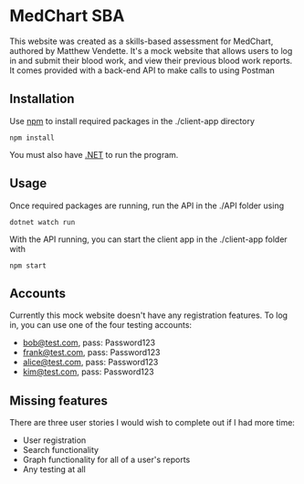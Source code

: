 # MedChart SBA

This website was created as a skills-based assessment for MedChart, authored by Matthew Vendette. It's a mock website that allows users to log in and submit their blood work, and view their previous blood work reports. It comes provided with a back-end API to make calls to using Postman

## Installation

Use [npm](https://www.npmjs.com/) to install required packages in the ./client-app directory
```
npm install
```

You must also have [.NET](https://dotnet.microsoft.com/) to run the program.

## Usage

Once required packages are running, run the API in the ./API folder using
```
dotnet watch run
```

With the API running, you can start the client app in the ./client-app folder with
```
npm start
```

## Accounts

Currently this mock website doesn't have any registration features. To log in, you can use one of the four testing accounts:
 * bob@test.com, pass: Password123
 * frank@test.com, pass: Password123
 * alice@test.com, pass: Password123
 * kim@test.com, pass: Password123

 ## Missing features
 There are three user stories I would wish to complete out if I had more time:
  * User registration
  * Search functionality
  * Graph functionality for all of a user's reports
  * Any testing at all
